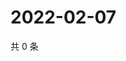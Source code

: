 # 2022-02-07

共 0 条

<!-- BEGIN WEIBO -->
<!-- 最后更新时间 Mon Feb 07 2022 02:15:06 GMT+0800 (China Standard Time) -->

<!-- END WEIBO -->
